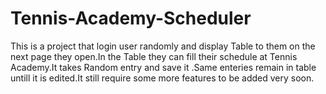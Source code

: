 # Tennis-Academy-Scheduler
This is a project that login user randomly and display Table to them on the next page they open.In the Table they can fill their schedule at Tennis Academy.It takes Random entry and save it .Same enteries remain in table untill it is edited.It still require some more features to be added very soon.
